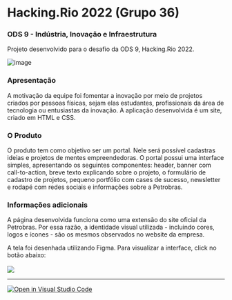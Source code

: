 # Hacking.Rio 2022 (Grupo 36)
<h3>ODS 9 - Indústria, Inovação e Infraestrutura</h3>

Projeto desenvolvido para o desafio da ODS 9, Hacking.Rio 2022.

![image](https://user-images.githubusercontent.com/87051404/204050252-b0315fc9-8d30-4142-aa5a-7e5cf1eb3614.png)

### Apresentação

A motivação da equipe foi fomentar a inovação por meio de projetos criados por pessoas físicas, sejam elas estudantes, profissionais da área de tecnologia ou entusiastas da inovação. A aplicação desenvolvida é um site, criado em HTML e CSS.

### O Produto

O produto tem como objetivo ser um portal. Nele será possível cadastras ideias e projetos de mentes empreendedoras. O portal possui uma interface simples, apresentando os seguintes componentes: header, banner com call-to-action, breve texto explicando sobre o projeto, o formulário de cadastro de projetos, pequeno portfólio com cases de sucesso, newsletter e rodapé com redes sociais e informações sobre a Petrobras. 

### Informações adicionais

A página desenvolvida funciona como uma extensão do site oficial da Petrobras. Por essa razão, a identidade visual utilizada - incluindo cores, logos e ícones - são os mesmos observados no website da empresa. 

A tela foi desenhada utilizando Figma. Para visualizar a interface, click no botão abaixo:
<br>
<br>
<a href="https://www.figma.com/proto/IiWNiy7nXnphnE5xvudFe3/grupo36-portal-do-inovador?page-id=13%3A241&node-id=13%3A242&viewport=718%2C473%2C0.26&scaling=min-zoom](https://www.figma.com/proto/IiWNiy7nXnphnE5xvudFe3/grupo36-portal-do-inovador?page-id=13%3A241&node-id=13%3A242&viewport=718%2C473%2C0.26&scaling=min-zoom" target="_blank"><img src="https://img.shields.io/badge/Figma-F24E1E?style=for-the-badge&logo=figma&logoColor=white"></a>

<hr>

[![Open in Visual Studio Code](https://classroom.github.com/assets/open-in-vscode-c66648af7eb3fe8bc4f294546bfd86ef473780cde1dea487d3c4ff354943c9ae.svg)](https://classroom.github.com/online_ide?assignment_repo_id=8362809&assignment_repo_type=AssignmentRepo)
